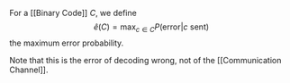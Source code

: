 For a [[Binary Code]] $C$, we define
$$
\hat{e}(C)=\max_{c\in C}P(\text{error}|c \text{ sent})
$$
the maximum error probability.

Note that this is the error of decoding wrong, not of the [[Communication Channel]].
